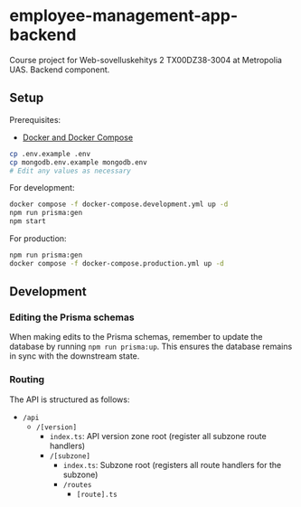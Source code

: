 # employee-management-app-backend

Course project for Web-sovelluskehitys 2 TX00DZ38-3004 at Metropolia UAS. Backend component.

## Setup

Prerequisites:

- [Docker and Docker Compose](https://docker.io)

```bash
cp .env.example .env
cp mongodb.env.example mongodb.env
# Edit any values as necessary
```

For development:

```bash
docker compose -f docker-compose.development.yml up -d
npm run prisma:gen
npm start
```

For production:

```bash
npm run prisma:gen
docker compose -f docker-compose.production.yml up -d
```

## Development

### Editing the Prisma schemas

When making edits to the Prisma schemas, remember to update the database by running `npm run prisma:up`. This ensures the database remains in sync with the downstream state.

### Routing

The API is structured as follows:

- `/api`
  - `/[version]`
    - `index.ts`: API version zone root (register all subzone route handlers)
    - `/[subzone]`
      - `index.ts`: Subzone root (registers all route handlers for the subzone)
      - `/routes`
        - `[route].ts`
